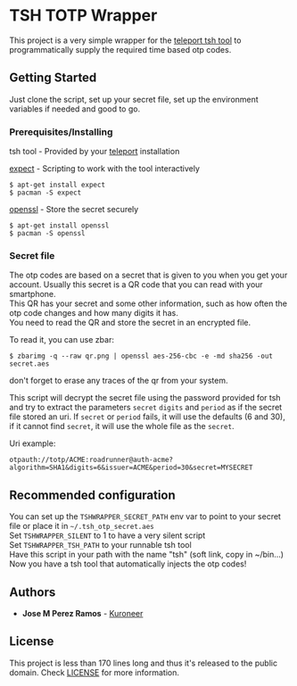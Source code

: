 # TSH TOTP Wrapper

This project is a very simple wrapper for the [teleport tsh tool](https://github.com/gravitational/teleport) to programmatically supply the required time based otp codes.

## Getting Started

Just clone the script, set up your secret file, set up the environment variables if needed and good to go.

### Prerequisites/Installing

tsh tool - Provided by your [teleport](https://github.com/gravitational/teleport) installation

[expect](http://expect.sourceforge.net/) - Scripting to work with the tool interactively

```
$ apt-get install expect
$ pacman -S expect
```

[openssl](https://www.openssl.org/) - Store the secret securely

```
$ apt-get install openssl
$ pacman -S openssl
```

### Secret file

The otp codes are based on a secret that is given to you when you get your account. Usually this secret is a QR code that you can read with your smartphone.  
This QR has your secret and some other information, such as how often the otp code changes and how many digits it has.  
You need to read the QR and store the secret in an encrypted file.  

To read it, you can use zbar:
```
$ zbarimg -q --raw qr.png | openssl aes-256-cbc -e -md sha256 -out secret.aes
```
don't forget to erase any traces of the qr from your system.


This script will decrypt the secret file using the password provided for tsh and try to extract the parameters `secret` `digits` and `period` as if the secret file stored an uri.
If `secret` or `period` fails, it will use the defaults (6 and 30), if it cannot find `secret`, it will use the whole file as the `secret`.

Uri example:
```
otpauth://totp/ACME:roadrunner@auth-acme?algorithm=SHA1&digits=6&issuer=ACME&period=30&secret=MYSECRET
```


## Recommended configuration

You can set up the `TSHWRAPPER_SECRET_PATH` env var to point to your secret file or place it in `~/.tsh_otp_secret.aes`  
Set `TSHWRAPPER_SILENT` to 1 to have a very silent script  
Set `TSHWRAPPER_TSH_PATH` to your runnable tsh tool  
Have this script in your path with the name "tsh" (soft link, copy in ~/bin...)  
Now you have a tsh tool that automatically injects the otp codes!  

## Authors

* **Jose M Perez Ramos** - [Kuroneer](https://github.com/Kuroneer)

## License

This project is less than 170 lines long and thus it's released to the public domain. Check [LICENSE](LICENSE) for more information.

